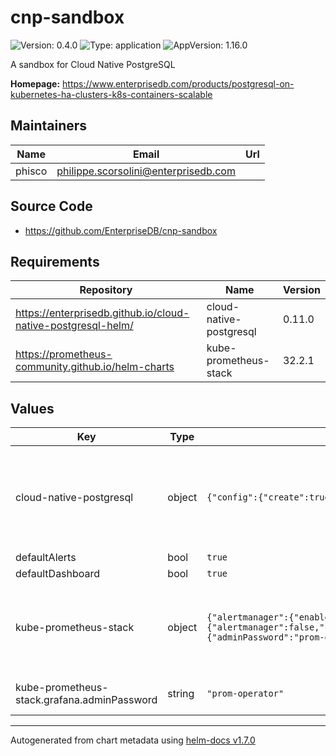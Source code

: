 # cnp-sandbox

![Version: 0.4.0](https://img.shields.io/badge/Version-0.4.0-informational?style=flat-square) ![Type: application](https://img.shields.io/badge/Type-application-informational?style=flat-square) ![AppVersion: 1.16.0](https://img.shields.io/badge/AppVersion-1.16.0-informational?style=flat-square)

A sandbox for Cloud Native PostgreSQL

**Homepage:** <https://www.enterprisedb.com/products/postgresql-on-kubernetes-ha-clusters-k8s-containers-scalable>

## Maintainers

| Name | Email | Url |
| ---- | ------ | --- |
| phisco | philippe.scorsolini@enterprisedb.com |  |

## Source Code

* <https://github.com/EnterpriseDB/cnp-sandbox>

## Requirements

| Repository | Name | Version |
|------------|------|---------|
| https://enterprisedb.github.io/cloud-native-postgresql-helm/ | cloud-native-postgresql | 0.11.0 |
| https://prometheus-community.github.io/helm-charts | kube-prometheus-stack | 32.2.1 |

## Values

| Key | Type | Default | Description |
|-----|------|---------|-------------|
| cloud-native-postgresql | object | `{"config":{"create":true,"data":{"MONITORING_QUERIES_CONFIGMAP":"default-monitoring-queries"}},"enabled":true}` | here you can pass the whole values directly to the cloud-native-postgresql chart |
| defaultAlerts | bool | `true` |  |
| defaultDashboard | bool | `true` |  |
| kube-prometheus-stack | object | `{"alertmanager":{"enabled":true},"defaultRules":{"create":true,"rules":{"alertmanager":false,"configReloaders":false,"etcd":false,"general":false,"k8s":true,"kubeApiserver":false,"kubeApiserverAvailability":false,"kubeApiserverSlos":false,"kubePrometheusGeneral":false,"kubePrometheusNodeRecording":false,"kubeProxy":false,"kubeScheduler":false,"kubeStateMetrics":false,"kubelet":true,"kubernetesApps":false,"kubernetesResources":false,"kubernetesStorage":false,"kubernetesSystem":false,"network":false,"node":true,"nodeExporterAlerting":false,"nodeExporterRecording":true,"prometheus":false,"prometheusOperator":false}},"enabled":true,"grafana":{"adminPassword":"prom-operator","defaultDashboardsEnabled":false,"enabled":true},"kubeControllerManager":{"enabled":false},"nodeExporter":{"enabled":false},"prometheus":{"prometheusSpec":{"podMonitorSelectorNilUsesHelmValues":false,"probeSelectorNilUsesHelmValues":false,"ruleSelectorNilUsesHelmValues":false,"serviceMonitorSelectorNilUsesHelmValues":false}}}` | here you can pass the whole values directly to the kube-prometheus-stack chart |
| kube-prometheus-stack.grafana.adminPassword | string | `"prom-operator"` | the grafana admin password |

----------------------------------------------
Autogenerated from chart metadata using [helm-docs v1.7.0](https://github.com/norwoodj/helm-docs/releases/v1.7.0)
